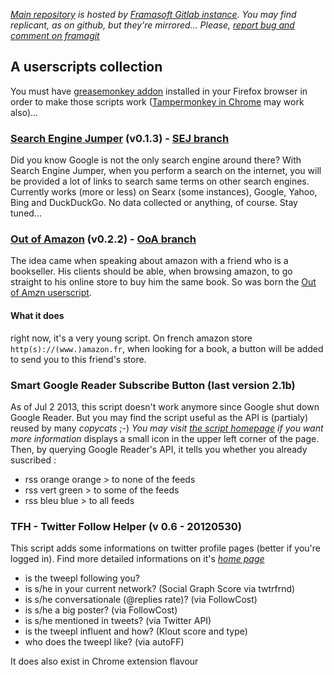*[Main repository](https://git.framasoft.org/sycom/userScripts) is hosted by [Framasoft Gitlab instance](https://git.framasoft.org). You may find replicant, as on github, but they're mirrored... Please, [report bug and comment on framagit](https://git.framasoft.org/sycom/userScripts/issues)*
## A userscripts collection
You must have [greasemonkey addon](https://addons.mozilla.org/en/firefox/addon/greasemonkey/) installed in your Firefox browser in order to make those scripts work ([Tampermonkey in Chrome](https://chrome.google.com/webstore/detail/tampermonkey/dhdgffkkebhmkfjojejmpbldmpobfkfo) may work also)...

### [Search Engine Jumper](https://git.framasoft.org/sycom/userScripts/raw/master/SearchEngineJumper.user.js) (v0.1.3) - [SEJ branch](https://git.framasoft.org/sycom/userScripts/tree/SEJ)
Did you know Google is not the only search engine around there? With Search Engine Jumper, when you perform a search on the internet, you will be provided a lot of links to search same terms on other search engines. Currently works (more or less) on Searx (some instances), Google, Yahoo, Bing and DuckDuckGo. No data collected or anything, of course. Stay tuned...

### [Out of Amazon](https://git.framasoft.org/sycom/userScripts/raw/master/OutOfAmazon.user.js) (v0.2.2) - [OoA branch](https://git.framasoft.org/sycom/userScripts/tree/OoA)
The idea came when speaking about amazon with a friend who is a bookseller. His clients should be able, when browsing amazon, to go straight to his online store to buy him the same book. So was born the [Out of Am*z*n userscript](http://sycom.github.io/outOfAm-z-n).
#### What it does
right now, it's a very young script. On french amazon store `http(s)://(www.)amazon.fr`, when looking for a book, a button will be added to send you to this friend's store.

### Smart Google Reader Subscribe Button (last version 2.1b)
As of Jul 2 2013, this script doesn't work anymore since Google shut down Google Reader. But you may find the script useful as the API is (partialy) reused by many *copycats* ;-)
*You may visit [the script homepage](http://sylvain.comte.online.fr/AirCarnet/?post/Smart-Google-Subscriber) if you want more information*
displays a small icon in the upper left corner of the page. Then, by querying Google Reader's API, it tells you whether you already suscribed :
* rss orange orange > to none of the feeds
* rss vert green > to some of the feeds
* rss bleu blue > to all feeds

### TFH - Twitter Follow Helper (v 0.6 - 20120530)
This script adds some informations on twitter profile pages (better if you're logged in).
Find more detailed informations on it's *[home page](bit.ly/scolProdTFH)*
* is the tweepl following you?
* is s/he in your current network? (Social Graph Score via twtrfrnd)
* is s/he conversationale (@replies rate)? (via FollowCost)
* is s/he a big poster? (via FollowCost)
* is s/he mentioned in tweets? (via Twitter API)
* is the tweepl influent and how? (Klout score and type)
* who does the tweepl like? (via autoFF)

It does also exist in Chrome extension flavour
